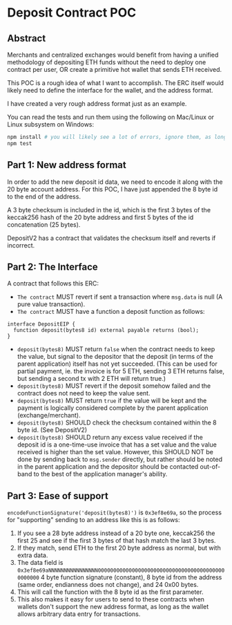 # Deposit Contract POC

## Abstract

Merchants and centralized exchanges would benefit from having a unified methodology 
of depositing ETH funds without the need to deploy one contract per user, OR create 
a primitive hot wallet that sends ETH received.

This POC is a rough idea of what I want to accomplish. The ERC itself would likely need
to define the interface for the wallet, and the address format.

I have created a very rough address format just as an example.

You can read the tests and run them using the following on Mac/Linux or Linux subsystem on Windows:

```bash
npm install # you will likely see a lot of errors, ignore them, as long as the install succeeds.
npm test
```

## Part 1: New address format

In order to add the new deposit id data, we need to encode it along with the 20 byte
account address. For this POC, I have just appended the 8 byte id to the end of the
address.

A 3 byte checksum is included in the id, which is the first 3 bytes of the keccak256
hash of the 20 byte address and first 5 bytes of the id concatenation (25 bytes).

DepositV2 has a contract that validates the checksum itself and reverts if incorrect.

## Part 2: The Interface

A contract that follows this ERC:

- `The contract` MUST revert if sent a transaction where `msg.data` is null (A pure value transaction).
- `The contract` MUST have a function a deposit function as follows:

```solidity
interface DepositEIP {
  function deposit(bytes8 id) external payable returns (bool);
}
```

- `deposit(bytes8)` MUST return `false` when the contract needs to keep the value, but signal to the depositor that the deposit (in terms of the parent application) itself has not yet succeeded. (This can be used for partial payment, ie. the invoice is for 5 ETH, sending 3 ETH returns false, but sending a second tx with 2 ETH will return true.)
- `deposit(bytes8)` MUST revert if the deposit somehow failed and the contract does not need to keep the value sent.
- `deposit(bytes8)` MUST return `true` if the value will be kept and the payment is logically considered complete by the parent application (exchange/merchant).
- `deposit(bytes8)` SHOULD check the checksum contained within the 8 byte id. (See DepositV2)
- `deposit(bytes8)` SHOULD return any excess value received if the deposit id is a one-time-use invoice that has a set value and the value received is higher than the set value. However, this SHOULD NOT be done by sending back to `msg.sender` directly, but rather should be noted in the parent application and the depositor should be contacted out-of-band to the best of the application manager's ability.

## Part 3: Ease of support

`encodeFunctionSignature('deposit(bytes8)')` is `0x3ef8e69a`, so the process for
"supporting" sending to an address like this is as follows:

1. If you see a 28 byte address instead of a 20 byte one, keccak256 the first 25
and see if the first 3 bytes of that hash match the last 3 bytes.
2. If they match, send ETH to the first 20 byte address as normal, but with extra data.
3. The data field is `0x3ef8e69aNNNNNNNNNNNNNNNN000000000000000000000000000000000000000000000000`
4 byte function signature (constant), 8 byte id from the address
(same order, endianness does not change), and 24 0x00 bytes.
4. This will call the function with the 8 byte id as the first parameter.
5. This also makes it easy for users to send to these contracts when wallets don't support
the new address format, as long as the wallet allows arbitrary data entry for transactions.
